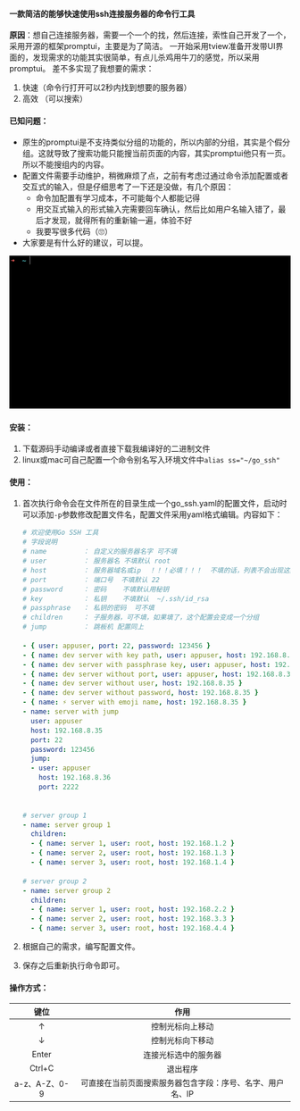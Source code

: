 #### 一款简洁的能够快速使用ssh连接服务器的命令行工具

**原因**：想自己连接服务器，需要一个一个的找，然后连接，索性自己开发了一个，采用开源的框架promptui，主要是为了简洁。 一开始采用tview准备开发带UI界面的，发现需求的功能其实很简单，有点儿杀鸡用牛刀的感觉，所以采用promptui。 差不多实现了我想要的需求：

1. 快速（命令行打开可以2秒内找到想要的服务器）
2. 高效 （可以搜索）

#### 已知问题：

- 原生的promptui是不支持类似分组的功能的，所以内部的分组，其实是个假分组。这就导致了搜索功能只能搜当前页面的内容，其实promptui他只有一页。所以不能搜组内的内容。
- 配置文件需要手动维护，稍微麻烦了点，之前有考虑过通过命令添加配置或者交互式的输入，但是仔细思考了一下还是没做，有几个原因：
  - 命令加配置有学习成本，不可能每个人都能记得
  - 用交互式输入的形式输入完需要回车确认，然后比如用户名输入错了，最后才发现，就得所有的重新输一遍，体验不好
  - 我要写很多代码（🙄）
- 大家要是有什么好的建议，可以提。

![demo](./screenshot/demo.gif)

#### 安装：

1. 下载源码手动编译或者直接下载我编译好的二进制文件
2. linux或mac可自己配置一个命令别名写入环境文件中`alias ss="~/go_ssh"`

#### 使用：

1. 首次执行命令会在文件所在的目录生成一个go_ssh.yaml的配置文件，启动时可以添加`-p`参数修改配置文件名，配置文件采用yaml格式编辑。内容如下：

   ```yaml
   # 欢迎使用Go SSH 工具
   # 字段说明
   # name         ： 自定义的服务器名字 可不填
   # user         ： 服务器名 不填默认 root
   # host         ： 服务器域名或ip  ！！！必填！！！  不填的话，列表不会出现这条配置
   # port         ： 端口号  不填默认 22
   # password     ： 密码    不填默认用秘钥
   # key          ： 私钥    不填默认  ~/.ssh/id_rsa
   # passphrase   ： 私钥的密码  可不填
   # children     ： 子服务器，可不填，如果填了，这个配置会变成一个分组
   # jump         ： 跳板机 配置同上
   
   - { user: appuser, port: 22, password: 123456 }
   - { name: dev server with key path, user: appuser, host: 192.168.8.35, port: 22}
   - { name: dev server with passphrase key, user: appuser, host: 192.168.8.35, port: 22, passphrase: abcdefghijklmn}
   - { name: dev server without port, user: appuser, host: 192.168.8.35 }
   - { name: dev server without user, host: 192.168.8.35 }
   - { name: dev server without password, host: 192.168.8.35 }
   - { name: ⚡️ server with emoji name, host: 192.168.8.35 }
   - name: server with jump
     user: appuser
     host: 192.168.8.35
     port: 22
     password: 123456
     jump:
     - user: appuser
       host: 192.168.8.36
       port: 2222
   
   
   # server group 1
   - name: server group 1
     children:
     - { name: server 1, user: root, host: 192.168.1.2 }
     - { name: server 2, user: root, host: 192.168.1.3 }
     - { name: server 3, user: root, host: 192.168.1.4 }
   
   # server group 2
   - name: server group 2
     children:
     - { name: server 1, user: root, host: 192.168.2.2 }
     - { name: server 2, user: root, host: 192.168.3.3 }
     - { name: server 3, user: root, host: 192.168.4.4 }
   
   ```

2. 根据自己的需求，编写配置文件。

3. 保存之后重新执行命令即可。

#### 操作方式：

|     键位      |                            作用                            |
| :-----------: | :--------------------------------------------------------: |
|       ↑       |                      控制光标向上移动                      |
|       ↓       |                      控制光标向下移动                      |
|     Enter     |                    连接光标选中的服务器                    |
|    Ctrl+C     |                          退出程序                          |
| a-z、A-Z、0-9 | 可直接在当前页面搜索服务器包含字段：序号、名字、用户名、IP |




